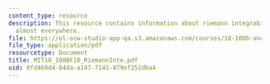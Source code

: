 ```yaml
---
content_type: resource
description: This resource contains information about riemann integrability and continuity
  almost everywhere.
file: https://ol-ocw-studio-app-qa.s3.amazonaws.com/courses/18-100b-analysis-i-fall-2010/0fd469d484daa1477141879ef252dba4_MIT18_100BF10_RiemannInte.pdf
file_type: application/pdf
resourcetype: Document
title: MIT18_100BF10_RiemannInte.pdf
uid: 0fd469d4-84da-a147-7141-879ef252dba4
---
```

